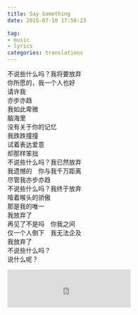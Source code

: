 ```yaml
---
title: Say Something
date: 2015-07-10 17:56:23

tag:
- music
- lyrics
categories: translations
---
```

不说些什么吗？我将要放弃\
你所愿的，我一个人也好\
请许我\
亦步亦趋\
我如此卑微\
脑海里\
没有关于你的记忆\
我跌跌撞撞\
试着表达爱意\
却那样笨拙\
不说些什么吗？我已然放弃\
我遗憾的　你与我千万距离\
尽管我亦步亦趋\
不说些什么吗？我终于放弃\
噎着喉头的骄傲\
那是我的唯一\
我放弃了\
再见了不是吗　你我之间\
仅一个人倒下　我无法企及\
我放弃了\
不说些什么吗？\
说什么呢？

<iframe frameborder="no" align="middle" border="0" marginwidth="0" marginheight="0" width=280 height=86 src="https://music.163.com/outchain/player?type=2&id=28208046&auto=1&height=66"></iframe>
